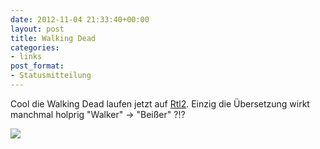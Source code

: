 ```yaml
---
date: 2012-11-04 21:33:40+00:00
layout: post
title: Walking Dead
categories:
- links
post_format:
- Statusmitteilung
---
```


Cool die Walking Dead laufen jetzt auf [Rtl2](http://www.rtl2.de/93479.html). Einzig die Übersetzung wirkt manchmal holprig "Walker" -> "Beißer" ?!?





[![](http://www.rtl2.de/images/trailer/1-the-walking-dead-detail3.png)](http://www.rtl2.de/93479.html)



[](http://www.rtl2.de/93479.html)
